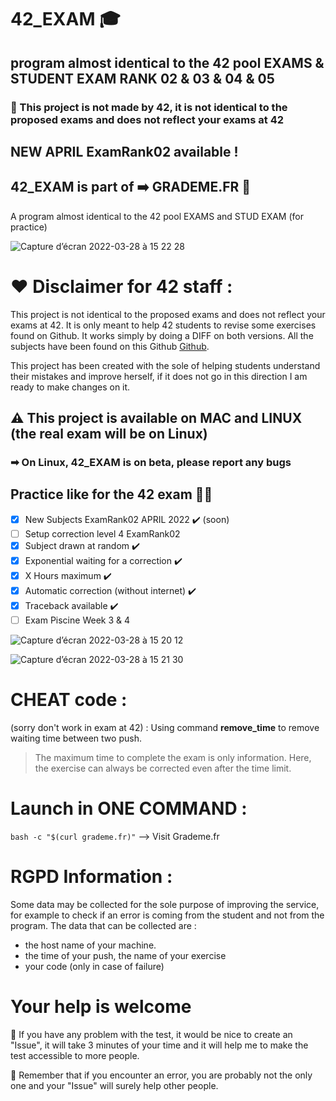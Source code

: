 # 42_EXAM 🎓
 ##  program almost identical to the 42 pool EXAMS & STUDENT EXAM RANK 02 & 03 & 04 & 05
 ### 📌 This project is not made by 42, it is not identical to the proposed exams and does not reflect your exams at 42
 ## NEW APRIL ExamRank02 available !
 
 ## 42_EXAM is part of ➡️  **GRADEME.FR** 📡 

 A program almost identical to the 42 pool EXAMS and STUD EXAM (for practice)

![Capture d’écran 2022-03-28 à 15 22 28](https://user-images.githubusercontent.com/55356071/160407160-0bd035f9-c5b4-43e1-9c35-92556519eac3.png)

# ❤️ Disclaimer for 42 staff :

This project is not identical to the proposed exams and does not reflect your exams at 42.
It is only meant to help 42 students to revise some exercises found on Github. 
It works simply by doing a DIFF on both versions.
All the subjects have been found on this Github [Github](https://github.com/markveligod/examrank-02-03-04-05-06). 

This project has been created with the sole of helping students understand their mistakes and improve herself, if it does not go in this direction I am ready to make changes on it.

## ⚠️ This project is available on MAC and LINUX (the real exam will be on Linux)
###     ➡ On Linux, 42_EXAM is on beta, please report any bugs

 ## Practice like for the 42 exam 🏊‍♂️

 
  - [x] New Subjects ExamRank02 APRIL 2022 ✔️ (soon)
  - [ ] Setup correction level 4 ExamRank02
  - [x] Subject drawn at random ✔️
  - [x] Exponential waiting for a correction ✔️
  - [x] X Hours maximum ✔️
  - [x] Automatic correction (without internet) ✔️
  - [x] Traceback available ✔️
  - [ ] Exam Piscine Week 3 & 4

![Capture d’écran 2022-03-28 à 15 20 12](https://user-images.githubusercontent.com/55356071/160407323-c4152b9f-a943-4e42-96fd-83fc6cf60739.png)

![Capture d’écran 2022-03-28 à 15 21 30](https://user-images.githubusercontent.com/55356071/160407357-b8b6b030-f541-4f43-9f14-415a5d809897.png)


 # CHEAT code :
 (sorry don't work in exam at 42) : Using command **remove_time** to remove waiting time between two push.
   > The maximum time to complete the exam is only information. Here, the exercise can always be corrected even after the time limit.

 # Launch in ONE COMMAND : 

 ```bash -c "$(curl grademe.fr)"```    --> Visit Grademe.fr
 
# RGPD Information :
 Some data may be collected for the sole purpose of improving the service, for example to check if an error is coming from the student and not from the program. 
The data that can be collected are : 
- the host name of your machine.
- the time of your push, the name of your exercise
- your code (only in case of failure)

# Your help is welcome

👋 If you have any problem with the test, it would be nice to create an "Issue", it will take 3 minutes of your time and it will help me to make the test accessible to more people.

📌 Remember that if you encounter an error, you are probably not the only one and your "Issue" will surely help other people.
